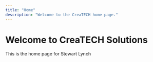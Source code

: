 ```yaml
---
title: "Home" 
description: "Welcome to the CreaTECH home page." 
---
```


# Welcome to CreaTECH Solutions

This is the home page for Stewart Lynch